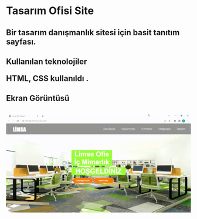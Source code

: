 <h1>Tasarım Ofisi Site<h2>

<p> Bir tasarım danışmanlık sitesi için basit tanıtım sayfası. <p>

<h2> Kullanılan teknolojiler<p>

HTML, CSS kullanıldı .

<h2> Ekran Görüntüsü <h2>

![](proje1.gif)

